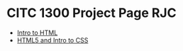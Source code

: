 # CITC 1300 Project Page RJC

<ul>
    <li><a href="intro_to_html/index.html" target="_blank">Intro to HTML</a></li>
    <li><a href="html5_intro_css/index.html" target="_blank">HTML5 and Intro to CSS</a></li>
</ul>